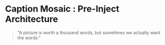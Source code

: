 # Caption Mosaic : Pre-Inject Architecture

> "A picture is worth a thousand words, but sometimes we actually want the words."
